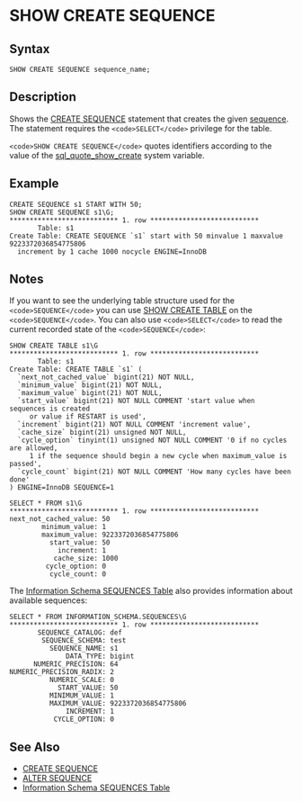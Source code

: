 
# SHOW CREATE SEQUENCE

## Syntax


```
SHOW CREATE SEQUENCE sequence_name;
```


## Description


Shows the [CREATE SEQUENCE](../../../sequences/create-sequence.md) statement that creates the given [sequence](../../../sequences/README.md). The statement requires the `<code>SELECT</code>` privilege for the table.


`<code>SHOW CREATE SEQUENCE</code>` quotes identifiers according to the value of the [sql_quote_show_create](../../../../../server-usage/replication-cluster-multi-master/optimization-and-tuning/system-variables/server-system-variables.md#sql_quote_show_create) system variable.


## Example


```
CREATE SEQUENCE s1 START WITH 50;
SHOW CREATE SEQUENCE s1\G;
*************************** 1. row ***************************
       Table: s1
Create Table: CREATE SEQUENCE `s1` start with 50 minvalue 1 maxvalue 9223372036854775806 
  increment by 1 cache 1000 nocycle ENGINE=InnoDB
```

## Notes


If you want to see the underlying table structure used for the `<code>SEQUENCE</code>`
you can use [SHOW CREATE TABLE](show-create-table.md) on the `<code>SEQUENCE</code>`. You can also use `<code>SELECT</code>` to read the current recorded state of the `<code>SEQUENCE</code>`:


```
SHOW CREATE TABLE s1\G
*************************** 1. row ***************************
       Table: s1
Create Table: CREATE TABLE `s1` (
  `next_not_cached_value` bigint(21) NOT NULL,
  `minimum_value` bigint(21) NOT NULL,
  `maximum_value` bigint(21) NOT NULL,
  `start_value` bigint(21) NOT NULL COMMENT 'start value when sequences is created 
     or value if RESTART is used',
  `increment` bigint(21) NOT NULL COMMENT 'increment value',
  `cache_size` bigint(21) unsigned NOT NULL,
  `cycle_option` tinyint(1) unsigned NOT NULL COMMENT '0 if no cycles are allowed, 
     1 if the sequence should begin a new cycle when maximum_value is passed',
  `cycle_count` bigint(21) NOT NULL COMMENT 'How many cycles have been done'
) ENGINE=InnoDB SEQUENCE=1

SELECT * FROM s1\G
*************************** 1. row ***************************
next_not_cached_value: 50
        minimum_value: 1
        maximum_value: 9223372036854775806
          start_value: 50
            increment: 1
           cache_size: 1000
         cycle_option: 0
          cycle_count: 0
```

The [Information Schema SEQUENCES Table](../system-tables/information-schema/information-schema-tables/information-schema-sequences-table.md) also provides information about available sequences:


```
SELECT * FROM INFORMATION_SCHEMA.SEQUENCES\G
*************************** 1. row ***************************
       SEQUENCE_CATALOG: def
        SEQUENCE_SCHEMA: test
          SEQUENCE_NAME: s1
              DATA_TYPE: bigint
      NUMERIC_PRECISION: 64
NUMERIC_PRECISION_RADIX: 2
          NUMERIC_SCALE: 0
            START_VALUE: 50
          MINIMUM_VALUE: 1
          MAXIMUM_VALUE: 9223372036854775806
              INCREMENT: 1
           CYCLE_OPTION: 0
```

## See Also


* [CREATE SEQUENCE](../../../sequences/create-sequence.md)
* [ALTER SEQUENCE](../../../sequences/alter-sequence.md)
* [Information Schema SEQUENCES Table](../system-tables/information-schema/information-schema-tables/information-schema-sequences-table.md)


